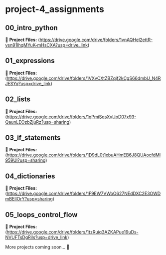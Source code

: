 # project-4_assignments

## 00_intro_python

📄 **Project Files:** (https://drive.google.com/drive/folders/1vnAQHel2ettR-vsn91IhqMYuK-mHsCXA?usp=drive_link)


## 01_expressions

📄 **Project Files:** (https://drive.google.com/drive/folders/1VXvCXtZBZqjf2kCgS66dmbU_N4RJESYq?usp=drive_link)


## 02_lists

📄 **Project Files:** (https://drive.google.com/drive/folders/1qPmiSqsXvUpD07x93-QaunLEOzbZjuRz?usp=sharing)


## 03_if_statements

📄 **Project Files:** (https://drive.google.com/drive/folders/1D9dL0t1xbuAHmEB6J8QUAocfdMl959Ul?usp=sharing)


## 04_dictionaries

📄 **Project Files:** (https://drive.google.com/drive/folders/1F9EW7VWoO627NEdDXC2E3OWDmBEIlOrY?usp=sharing)


## 05_loops_control_flow

📄 **Project Files:** (https://drive.google.com/drive/folders/1tzRuiq3AZKAPue19uDs-NVUFTsDgRils?usp=drive_link)


More projects coming soon... 🚀
